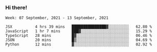 ### Hi there!

<!--START_SECTION:waka-->
```text
Week: 07 September, 2021 - 13 September, 2021

JSX          4 hrs 39 mins   ███████████████▓░░░░░░░░░   62.80 % 
JavaScript   1 hr 7 mins     ███▓░░░░░░░░░░░░░░░░░░░░░   15.29 % 
TypeScript   28 mins         █▓░░░░░░░░░░░░░░░░░░░░░░░   06.46 % 
JSON         20 mins         █▒░░░░░░░░░░░░░░░░░░░░░░░   04.69 % 
Python       12 mins         ▓░░░░░░░░░░░░░░░░░░░░░░░░   02.92 % 
```
<!--END_SECTION:waka-->
